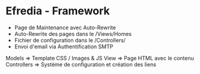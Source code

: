 # Efredia - Framework

- Page de Maintenance avec Auto-Rewrite
- Auto-Rewrite des pages dans le /Views/Homes
- Fichier de configuration dans le /Controllers/
- Envoi d'email via Authentification SMTP

Models => Template CSS / Images & JS
View => Page HTML avec le contenu
Controllers => Système de configuration et création des liens
